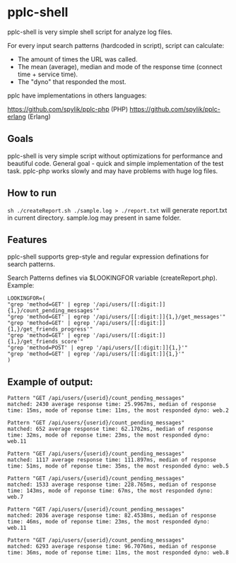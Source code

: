 pplc-shell
===

pplc-shell is very simple shell script for analyze log files.


For every input search patterns (hardcoded in script), script can calculate:

* The amount of times the URL was called.
* The mean (average), median and mode of the response time (connect time + service time).
* The "dyno" that responded the most.

pplc have implementations in others languages:

https://github.com/spylik/pplc-php (PHP)
https://github.com/spylik/pplc-erlang (Erlang)

Goals
---
pplc-shell is very simple script without optimizations for performance and beautiful code. General goal - quick and simple implementation of the test task.
pplc-php works slowly and may have problems with huge log files. 

How to run
---
`sh ./createReport.sh ./sample.log > ./report.txt` will generate report.txt in current directory. sample.log may present in same folder.

Features
---
pplc-shell supports grep-style and regular expression definations for search patterns.

Search Patterns defines via $LOOKINGFOR variable (createReport.php). Example:
```
LOOKINGFOR=(
"grep 'method=GET' | egrep '/api/users/[[:digit:]]{1,}/count_pending_messages'"
"grep 'method=GET' | egrep '/api/users/[[:digit:]]{1,}/get_messages'"
"grep 'method=GET' | egrep '/api/users/[[:digit:]]{1,}/get_friends_progress'"
"grep 'method=GET' | egrep '/api/users/[[:digit:]]{1,}/get_friends_score'"
"grep 'method=POST' | egrep '/api/users/[[:digit:]]{1,}'"
"grep 'method=GET' | egrep '/api/users/[[:digit:]]{1,}'"
)

```
Example of output:
---
```
Pattern "GET /api/users/{userid}/count_pending_messages"
matched: 2430 average response time: 25.9967ms, median of response time: 15ms, mode of reponse time: 11ms, the most responded dyno: web.2

Pattern "GET /api/users/{userid}/count_pending_messages"
matched: 652 average response time: 62.1702ms, median of response time: 32ms, mode of reponse time: 23ms, the most responded dyno: web.11

Pattern "GET /api/users/{userid}/count_pending_messages"
matched: 1117 average response time: 111.897ms, median of response time: 51ms, mode of reponse time: 35ms, the most responded dyno: web.5

Pattern "GET /api/users/{userid}/count_pending_messages"
matched: 1533 average response time: 228.765ms, median of response time: 143ms, mode of reponse time: 67ms, the most responded dyno: web.7

Pattern "GET /api/users/{userid}/count_pending_messages"
matched: 2036 average response time: 82.4538ms, median of response time: 46ms, mode of reponse time: 23ms, the most responded dyno: web.11

Pattern "GET /api/users/{userid}/count_pending_messages"
matched: 6293 average response time: 96.7076ms, median of response time: 36ms, mode of reponse time: 11ms, the most responded dyno: web.8
```
